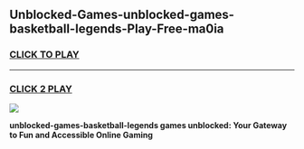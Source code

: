 
## Unblocked-Games-unblocked-games-basketball-legends-Play-Free-ma0ia
<h3>
<a href="https://premium76.site?title=unblocked-games-basketball-legends&ref=20M">CLICK TO PLAY</a></h3>
<hr>

<h3>
<a href="https://premium76.site?title=unblocked-games-basketball-legends&ref=20M">CLICK 2 PLAY</a>
  
</h3>

<a href="https://premium76.site?title=unblocked-games-basketball-legends&ref=19M"><img src="https://clearcache.store/games.png"></a>


**unblocked-games-basketball-legends games unblocked: Your Gateway to Fun and Accessible Online Gaming**
